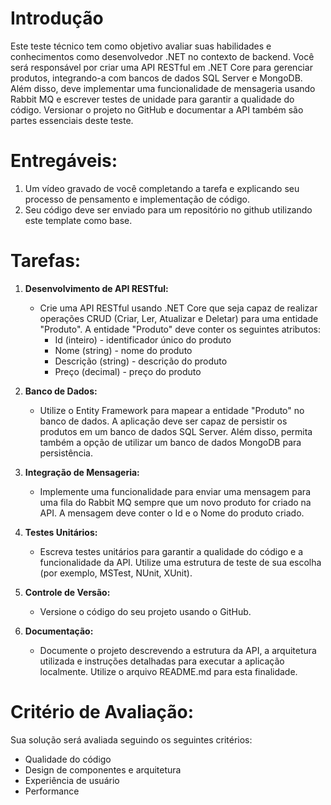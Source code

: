 # Introdução
Este teste técnico tem como objetivo avaliar suas habilidades e conhecimentos como desenvolvedor .NET no contexto de backend. Você será responsável por criar uma API RESTful em .NET Core para gerenciar produtos, integrando-a com bancos de dados SQL Server e MongoDB. Além disso, deve implementar uma funcionalidade de mensageria usando Rabbit MQ e escrever testes de unidade para garantir a qualidade do código. Versionar o projeto no GitHub e documentar a API também são partes essenciais deste teste.

# Entregáveis:
1. Um vídeo gravado de você completando a tarefa e explicando seu processo de pensamento e implementação de código.
2. Seu código deve ser enviado para um repositório no github utilizando este template como base.

# Tarefas:
1. **Desenvolvimento de API RESTful:**
   - Crie uma API RESTful usando .NET Core que seja capaz de realizar operações CRUD (Criar, Ler, Atualizar e Deletar) para uma entidade "Produto". A entidade "Produto" deve conter os seguintes atributos:
     - Id (inteiro) - identificador único do produto
     - Nome (string) - nome do produto
     - Descrição (string) - descrição do produto
     - Preço (decimal) - preço do produto

2. **Banco de Dados:**
   - Utilize o Entity Framework para mapear a entidade "Produto" no banco de dados. A aplicação deve ser capaz de persistir os produtos em um banco de dados SQL Server. Além disso, permita também a opção de utilizar um banco de dados MongoDB para persistência.

3. **Integração de Mensageria:**
   - Implemente uma funcionalidade para enviar uma mensagem para uma fila do Rabbit MQ sempre que um novo produto for criado na API. A mensagem deve conter o Id e o Nome do produto criado.

4. **Testes Unitários:**
   - Escreva testes unitários para garantir a qualidade do código e a funcionalidade da API. Utilize uma estrutura de teste de sua escolha (por exemplo, MSTest, NUnit, XUnit).

5. **Controle de Versão:**
   - Versione o código do seu projeto usando o GitHub.

6. **Documentação:**
   - Documente o projeto descrevendo a estrutura da API, a arquitetura utilizada e instruções detalhadas para executar a aplicação localmente. Utilize o arquivo README.md para esta finalidade.


# Critério de Avaliação:
Sua solução será avaliada seguindo os seguintes critérios:
- Qualidade do código
- Design de componentes e arquitetura
- Experiência de usuário
- Performance
